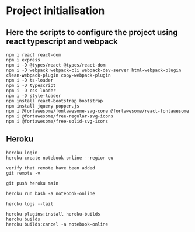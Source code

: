 # Project initialisation

## Here the scripts to configure the project using react typescript and webpack

```text
npm i react react-dom
npm i express
npm i -D @types/react @types/react-dom
npm i -D webpack webpack-cli webpack-dev-server html-webpack-plugin clean-webpack-plugin copy-webpack-plugin
npm i -D ts-loader
npm i -D typescript
npm i -D css-loader
npm i -D style-loader
npm install react-bootstrap bootstrap
npm install jquery popper.js
npm i @fortawesome/fontawesome-svg-core @fortawesome/react-fontawesome
npm i @fortawesome/free-regular-svg-icons
npm i @fortawesome/free-solid-svg-icons
```

## Heroku

```text
heroku login
heroku create notebook-online --region eu

verify that remote have been added
git remote -v

git push heroku main

heroku run bash -a notebook-online

heroku logs --tail

heroku plugins:install heroku-builds
heroku builds
heroku builds:cancel -a notebook-online
```
